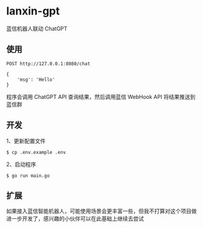 # lanxin-gpt

蓝信机器人联动 ChatGPT

## 使用

```
POST http://127.0.0.1:8080/chat

{
    'msg': 'Hello'
}
```

程序会调用 ChatGPT API 查询结果，然后调用蓝信 WebHook API 将结果推送到蓝信群

## 开发

1、更新配置文件

```
$ cp .env.example .env
```

2、启动程序

```
$ go run main.go
```

## 扩展

如果接入蓝信智能机器人，可能使用场景会更丰富一些，但我不打算对这个项目做进一步开发了，感兴趣的小伙伴可以在此基础上继续去尝试
